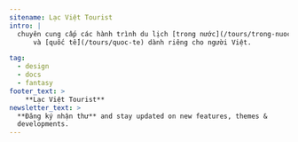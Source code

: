 ```yaml
---
sitename: Lạc Việt Tourist
intro: |
  chuyên cung cấp các hành trình du lịch [trong nước](/tours/trong-nuoc) 
      và [quốc tế](/tours/quoc-te) dành riêng cho người Việt.

tag:
  - design
  - docs
  - fantasy
footer_text: >
    **Lạc Việt Tourist**
newsletter_text: >
  **Đăng ký nhận thư** and stay updated on new features, themes &
  developments.
---
```

